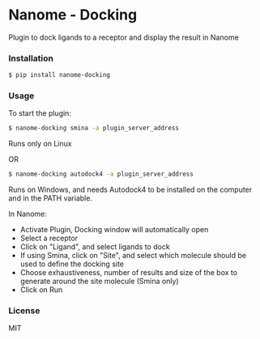 # Nanome - Docking

Plugin to dock ligands to a receptor and display the result in Nanome

### Installation

```sh
$ pip install nanome-docking
```

### Usage

To start the plugin:

```sh
$ nanome-docking smina -a plugin_server_address
```

Runs only on Linux

OR

```sh
$ nanome-docking autodock4 -a plugin_server_address
```

Runs on Windows, and needs Autodock4 to be installed on the computer and in the PATH variable.

In Nanome:

- Activate Plugin, Docking window will automatically open
- Select a receptor
- Click on "Ligand", and select ligands to dock
- If using Smina, click on "Site", and select which molecule should be used to define the docking site
- Choose exhaustiveness, number of results and size of the box to generate around the site molecule (Smina only)
- Click on Run

### License

MIT